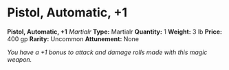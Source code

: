 # Pistol, Automatic, +1

**Pistol, Automatic, +1**
_Martialr_
**Type:** Martialr
**Quantity:** 1
**Weight:** 3 lb
**Price:** 400 gp
**Rarity:** Uncommon
**Attunement:** None

*You have a +1 bonus to attack and damage rolls made with this magic weapon.*